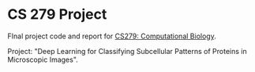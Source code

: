 # CS 279 Project

FInal project code and report for [CS279: Computational Biology](https://web.stanford.edu/class/cs2****79/). 

Project: "Deep Learning for Classifying Subcellular Patterns of Proteins in Microscopic Images". 


